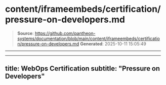 # content/iframeembeds/certification/pressure-on-developers.md

> **Source**: https://github.com/pantheon-systems/documentation/blob/main/content/iframeembeds/certification/pressure-on-developers.md
> **Generated**: 2025-10-11 15:05:49

---

---
title: WebOps Certification
subtitle: "Pressure on Developers"
---

<Partial file="certification-guide/pressure-on-developers.md" />
